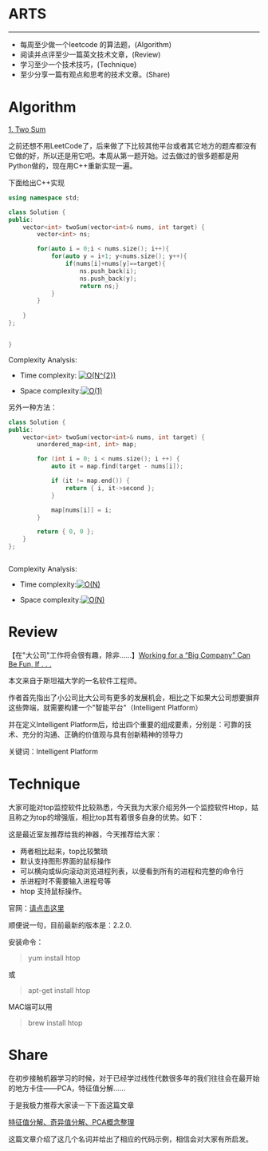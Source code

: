 
# ARTS
-----

- 每周至少做一个leetcode 的算法题，(Algorithm)
- 阅读并点评至少一篇英文技术文章，(Review)
- 学习至少一个技术技巧，(Technique)
- 至少分享一篇有观点和思考的技术文章。(Share)

# Algorithm

[1. Two Sum](https://leetcode.com/problems/two-sum/description/)

之前还想不用LeetCode了，后来做了下比较其他平台或者其它地方的题库都没有它做的好，所以还是用它吧。本周从第一题开始。过去做过的很多题都是用Python做的，现在用C++重新实现一遍。


下面给出C++实现

```C++
using namespace std;

class Solution {
public:
    vector<int> twoSum(vector<int>& nums, int target) {
        vector<int> ns;

        for(auto i = 0;i < nums.size(); i++){
            for(auto y = i+1; y<nums.size(); y++){
                if(nums[i]+nums[y]==target){
                    ns.push_back(i);
                    ns.push_back(y);  
                    return ns;}
            }
        }
        
    }
};


}

````
Complexity Analysis:
- Time complexity: <a href="http://www.codecogs.com/eqnedit.php?latex=O(N^{2})" target="_blank"><img src="http://latex.codecogs.com/gif.latex?O(N^{2})" title="O(N^{2})" /></a>
 


- Space complexity:<a href="http://www.codecogs.com/eqnedit.php?latex=O(1)" target="_blank"><img src="http://latex.codecogs.com/gif.latex?O(1)" title="O(1)" /></a>


另外一种方法：

```C++
class Solution {
public:
    vector<int> twoSum(vector<int>& nums, int target) {
        unordered_map<int, int> map;

        for (int i = 0; i < nums.size(); i ++) {
            auto it = map.find(target - nums[i]);

            if (it != map.end()) {
                return { i, it->second };
            }

            map[nums[i]] = i;
        }

        return { 0, 0 };        
    }
};



```

Complexity Analysis:
- Time complexity:<a href="http://www.codecogs.com/eqnedit.php?latex=O(N)" target="_blank"><img src="http://latex.codecogs.com/gif.latex?O(N)" title="O(N)" /></a>
 


- Space complexity:<a href="http://www.codecogs.com/eqnedit.php?latex=O(N)" target="_blank"><img src="http://latex.codecogs.com/gif.latex?O(N)" title="O(N)" /></a>



# Review
【在"大公司"工作将会很有趣，除非……】[Working for a “Big Company” Can Be Fun, If . . .](https://hackernoon.com/working-for-a-big-company-can-be-fun-if-8eaf1eb560d9)

本文来自于斯坦福大学的一名软件工程师。


作者首先指出了小公司比大公司有更多的发展机会，相比之下如果大公司想要摒弃这些弊端，就需要构建一个"智能平台"（Intelligent Platform）

并在定义Intelligent Platform后，给出四个重要的组成要素，分别是：可靠的技术、充分的沟通、正确的价值观与具有创新精神的领导力


关键词：Intelligent Platform  


# Technique


大家可能对top监控软件比较熟悉，今天我为大家介绍另外一个监控软件Htop，姑且称之为top的增强版，相比top其有着很多自身的优势。如下：

这是最近室友推荐给我的神器，今天推荐给大家：


- 两者相比起来，top比较繁琐
- 默认支持图形界面的鼠标操作
- 可以横向或纵向滚动浏览进程列表，以便看到所有的进程和完整的命令行
- 杀进程时不需要输入进程号等
- htop 支持鼠标操作。


官网：[请点击这里](http://hisham.hm/htop/)

顺便说一句，目前最新的版本是：2.2.0.

安装命令：
> yum install htop 

或

> apt-get install htop 

 MAC端可以用
 > brew install htop
 
 

# Share

在初步接触机器学习的时候，对于已经学过线性代数很多年的我们往往会在最开始的地方卡住——PCA，特征值分解……

于是我极力推荐大家读一下下面这篇文章

[特征值分解、奇异值分解、PCA概念整理](https://blog.csdn.net/jinshengtao/article/details/18448355)

这篇文章介绍了这几个名词并给出了相应的代码示例，相信会对大家有所启发。
